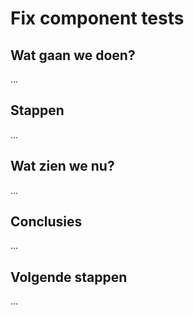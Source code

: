 # Fix component tests

## Wat gaan we doen?

...

## Stappen

...

## Wat zien we nu?

...

## Conclusies

...

## Volgende stappen

...
